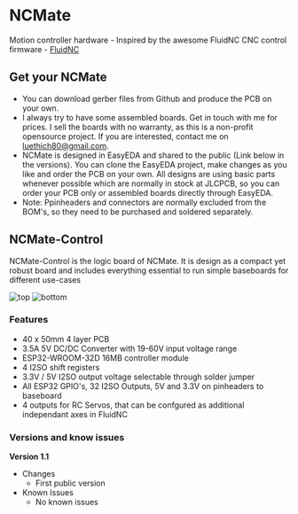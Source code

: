 # NCMate
Motion controller hardware - Inspired by the awesome FluidNC CNC control firmware - [FluidNC](https://github.com/bdring/FluidNC)

## Get your NCMate
- You can download gerber files from Github and produce the PCB on your own.
- I always try to have some assembled boards. Get in touch with me for prices. I sell the boards with no warranty, as this is a non-profit opensource project. If you are interested, contact me on luethich80@gmail.com.
- NCMate is designed in EasyEDA and shared to the public (Link below in the versions). You can clone the EasyEDA project, make changes as you like and order the PCB on your own. All designs are using basic parts whenever possible which are normally in stock at JLCPCB, so you can order your PCB only or assembled boards directly through EasyEDA.
- Note: Ppinheaders and connectors are normally excluded from the BOM's, so they need to be purchased and soldered separately.

## NCMate-Control
NCMate-Control is the logic board of NCMate. It is design as a compact yet robust board and includes everything essential to run simple baseboards for different use-cases

![top](https://user-images.githubusercontent.com/10495848/224637335-af7e8a46-daec-4151-9601-31aafb47d865.PNG)
![bottom](https://user-images.githubusercontent.com/10495848/224637544-39097ebf-6ba4-49cd-99df-e1485fb33221.PNG)

### Features
- 40 x 50mm 4 layer PCB
- 3.5A 5V DC/DC Converter with 19-60V input voltage range
- ESP32-WROOM-32D 16MB controller module
- 4 I2SO shift registers
- 3.3V / 5V I2SO output voltage selectable through solder jumper
- All ESP32 GPIO's, 32 I2SO Outputs, 5V and 3.3V on pinheaders to baseboard
- 4 outputs for RC Servos, that can be confgured as additional independant axes in FluidNC

### Versions and know issues
**Version 1.1**
- Changes
  - First public version
- Known Issues
  - No known issues
   





